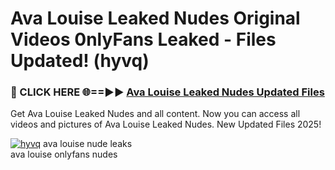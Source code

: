 # Ava Louise Leaked Nudes Original Videos 0nlyFans Leaked - Files Updated! (hyvq)

<h3>🔴 CLICK HERE 🌐==►► <a href="https://tinyurl.com/yrmya6cz" rel="nofollow">Ava Louise Leaked Nudes Updated Files</a></h3>

Get Ava Louise Leaked Nudes and all content. Now you can access all videos and pictures of Ava Louise Leaked Nudes. New Updated Files 2025!

[![hyvq](https://i.imgur.com/FMdXYCs.gif)](https://tinyurl.com/yrmya6cz)
ava louise nude leaks<br>
ava louise onlyfans nudes